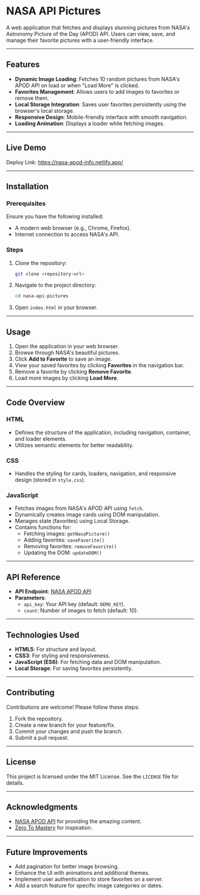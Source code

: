 # NASA API Pictures

A web application that fetches and displays stunning pictures from NASA's Astronomy Picture of the Day (APOD) API. Users can view, save, and manage their favorite pictures with a user-friendly interface.

---

## Features

- **Dynamic Image Loading**: Fetches 10 random pictures from NASA's APOD API on load or when "Load More" is clicked.
- **Favorites Management**: Allows users to add images to favorites or remove them.
- **Local Storage Integration**: Saves user favorites persistently using the browser's local storage.
- **Responsive Design**: Mobile-friendly interface with smooth navigation.
- **Loading Animation**: Displays a loader while fetching images.

---

## Live Demo

Deploy Link: https://nasa-apod-info.netlify.app/

---

## Installation

### Prerequisites

Ensure you have the following installed:

- A modern web browser (e.g., Chrome, Firefox).
- Internet connection to access NASA's API.

### Steps

1. Clone the repository:
   ```bash
   git clone <repository-url>
   ```

2. Navigate to the project directory:
   ```bash
   cd nasa-api-pictures
   ```

3. Open `index.html` in your browser.

---

## Usage

1. Open the application in your web browser.
2. Browse through NASA's beautiful pictures.
3. Click **Add to Favorite** to save an image.
4. View your saved favorites by clicking **Favorites** in the navigation bar.
5. Remove a favorite by clicking **Remove Favorite**.
6. Load more images by clicking **Load More**.

---

## Code Overview

### HTML

- Defines the structure of the application, including navigation, container, and loader elements.
- Utilizes semantic elements for better readability.

### CSS

- Handles the styling for cards, loaders, navigation, and responsive design (stored in `style.css`).

### JavaScript

- Fetches images from NASA's APOD API using `fetch`.
- Dynamically creates image cards using DOM manipulation.
- Manages state (favorites) using Local Storage.
- Contains functions for:
  - Fetching images: `getNasaPicture()`
  - Adding favorites: `saveFavorite()`
  - Removing favorites: `removeFavorite()`
  - Updating the DOM: `updateDOM()`

---

## API Reference

- **API Endpoint**: [NASA APOD API](https://api.nasa.gov/)
- **Parameters**:
  - `api_key`: Your API key (default: `DEMO_KEY`).
  - `count`: Number of images to fetch (default: 10).

---

## Technologies Used

- **HTML5**: For structure and layout.
- **CSS3**: For styling and responsiveness.
- **JavaScript (ES6)**: For fetching data and DOM manipulation.
- **Local Storage**: For saving favorites persistently.

---

## Contributing

Contributions are welcome! Please follow these steps:

1. Fork the repository.
2. Create a new branch for your feature/fix.
3. Commit your changes and push the branch.
4. Submit a pull request.

---

## License

This project is licensed under the MIT License. See the `LICENSE` file for details.

---

## Acknowledgments

- [NASA APOD API](https://api.nasa.gov/) for providing the amazing content.
- [Zero To Mastery](https://zerotomastery.io/) for inspiration.

---

## Future Improvements

- Add pagination for better image browsing.
- Enhance the UI with animations and additional themes.
- Implement user authentication to store favorites on a server.
- Add a search feature for specific image categories or dates.
